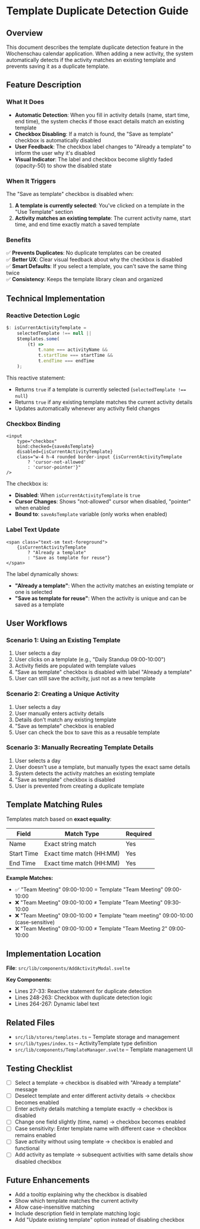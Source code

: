 # Template Duplicate Detection Guide

## Overview
This document describes the template duplicate detection feature in the Wochenschau calendar application. When adding a new activity, the system automatically detects if the activity matches an existing template and prevents saving it as a duplicate template.

## Feature Description

### What It Does
- **Automatic Detection**: When you fill in activity details (name, start time, end time), the system checks if those exact details match an existing template
- **Checkbox Disabling**: If a match is found, the "Save as template" checkbox is automatically disabled
- **User Feedback**: The checkbox label changes to "Already a template" to inform the user why it's disabled
- **Visual Indicator**: The label and checkbox become slightly faded (opacity-50) to show the disabled state

### When It Triggers
The "Save as template" checkbox is disabled when:
1. **A template is currently selected**: You've clicked on a template in the "Use Template" section
2. **Activity matches an existing template**: The current activity name, start time, and end time exactly match a saved template

### Benefits
✅ **Prevents Duplicates**: No duplicate templates can be created  
✅ **Better UX**: Clear visual feedback about why the checkbox is disabled  
✅ **Smart Defaults**: If you select a template, you can't save the same thing twice  
✅ **Consistency**: Keeps the template library clean and organized

## Technical Implementation

### Reactive Detection Logic

```typescript
$: isCurrentActivityTemplate =
    selectedTemplate !== null ||
    $templates.some(
        (t) =>
            t.name === activityName &&
            t.startTime === startTime &&
            t.endTime === endTime
    );
```

This reactive statement:
- Returns `true` if a template is currently selected (`selectedTemplate !== null`)
- Returns `true` if any existing template matches the current activity details
- Updates automatically whenever any activity field changes

### Checkbox Binding

```svelte
<input
    type="checkbox"
    bind:checked={saveAsTemplate}
    disabled={isCurrentActivityTemplate}
    class="w-4 h-4 rounded border-input {isCurrentActivityTemplate
        ? 'cursor-not-allowed'
        : 'cursor-pointer'}"
/>
```

The checkbox is:
- **Disabled**: When `isCurrentActivityTemplate` is `true`
- **Cursor Changes**: Shows "not-allowed" cursor when disabled, "pointer" when enabled
- **Bound to**: `saveAsTemplate` variable (only works when enabled)

### Label Text Update

```svelte
<span class="text-sm text-foreground">
    {isCurrentActivityTemplate
        ? "Already a template"
        : "Save as template for reuse"}
</span>
```

The label dynamically shows:
- **"Already a template"**: When the activity matches an existing template or one is selected
- **"Save as template for reuse"**: When the activity is unique and can be saved as a template

## User Workflows

### Scenario 1: Using an Existing Template
1. User selects a day
2. User clicks on a template (e.g., "Daily Standup 09:00-10:00")
3. Activity fields are populated with template values
4. "Save as template" checkbox is disabled with label "Already a template"
5. User can still save the activity, just not as a new template

### Scenario 2: Creating a Unique Activity
1. User selects a day
2. User manually enters activity details
3. Details don't match any existing template
4. "Save as template" checkbox is enabled
5. User can check the box to save this as a reusable template

### Scenario 3: Manually Recreating Template Details
1. User selects a day
2. User doesn't use a template, but manually types the exact same details
3. System detects the activity matches an existing template
4. "Save as template" checkbox is disabled
5. User is prevented from creating a duplicate template

## Template Matching Rules

Templates match based on **exact equality**:

| Field | Match Type | Required |
|-------|-----------|----------|
| Name | Exact string match | Yes |
| Start Time | Exact time match (HH:MM) | Yes |
| End Time | Exact time match (HH:MM) | Yes |

**Example Matches:**
- ✅ "Team Meeting" 09:00-10:00 = Template "Team Meeting" 09:00-10:00
- ❌ "Team Meeting" 09:00-10:00 ≠ Template "Team Meeting" 09:30-10:00
- ❌ "Team Meeting" 09:00-10:00 ≠ Template "team meeting" 09:00-10:00 (case-sensitive)
- ❌ "Team Meeting" 09:00-10:00 ≠ Template "Team Meeting 2" 09:00-10:00

## Implementation Location

**File**: `src/lib/components/AddActivityModal.svelte`

**Key Components:**
- Lines 27-33: Reactive statement for duplicate detection
- Lines 248-263: Checkbox with duplicate detection logic
- Lines 264-267: Dynamic label text

## Related Files

- `src/lib/stores/templates.ts` – Template storage and management
- `src/lib/types/index.ts` – ActivityTemplate type definition
- `src/lib/components/TemplateManager.svelte` – Template management UI

## Testing Checklist

- [ ] Select a template → checkbox is disabled with "Already a template" message
- [ ] Deselect template and enter different activity details → checkbox becomes enabled
- [ ] Enter activity details matching a template exactly → checkbox is disabled
- [ ] Change one field slightly (time, name) → checkbox becomes enabled
- [ ] Case sensitivity: Enter template name with different case → checkbox remains enabled
- [ ] Save activity without using template → checkbox is enabled and functional
- [ ] Add activity as template → subsequent activities with same details show disabled checkbox

## Future Enhancements

- Add a tooltip explaining why the checkbox is disabled
- Show which template matches the current activity
- Allow case-insensitive matching
- Include description field in template matching logic
- Add "Update existing template" option instead of disabling checkbox